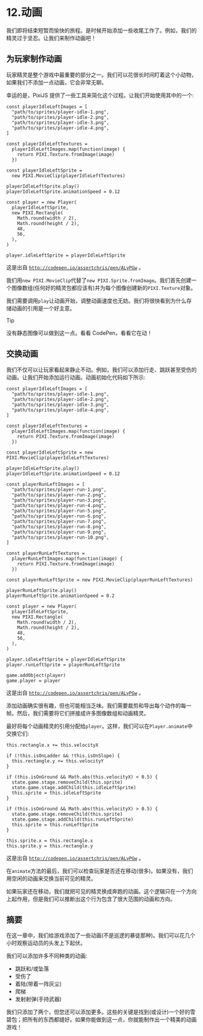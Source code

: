 # 12.动画

我们即将结束短暂而愉快的旅程。是时候开始添加一些收尾工作了。例如，我们的精灵过于坚忍。让我们来制作动画吧！

## 为玩家制作动画

玩家精灵是整个游戏中最重要的部分之一。我们可以花很长时间盯着这个小动物，如果我们不添加一点动画，它会非常无聊。

幸运的是，PixiJS 提供了一些工具来简化这个过程。让我们开始使用其中的一个:

```
const playerIdleLeftImages = [
  "path/to/sprites/player-idle-1.png",
  "path/to/sprites/player-idle-2.png",
  "path/to/sprites/player-idle-3.png",
  "path/to/sprites/player-idle-4.png",
]

const playerIdleLeftTextures =
  playerIdleLeftImages.map(function(image) {
    return PIXI.Texture.fromImage(image)
  })

const playerIdleLeftSprite =
  new PIXI.MovieClip(playerIdleLeftTextures)

playerIdleLeftSprite.play()
playerIdleLeftSprite.animationSpeed = 0.12

const player = new Player(
  playerIdleLeftSprite,
  new PIXI.Rectangle(
    Math.round(width / 2),
    Math.round(height / 2),
    48,
    56,
  ),
)

player.idleLeftSprite = playerIdleLeftSprite

```

这是出自 [`http://codepen.io/assertchris/pen/ALyPGw`](http://codepen.io/assertchris/pen/ALyPGw) 。

我们用`new PIXI.MovieClip`代替了`new PIXI.Sprite.fromImage`。我们首先创建一个图像数组(任何好的精灵包都应该有)并为每个图像创建新的`PIXI.Texture`对象。

我们需要调用`play`让动画开始，调整动画速度也无妨。我们将很快看到为什么存储动画的引用是一个好主意。

Tip

没有静态图像可以做到这一点。看看 CodePen，看看它在动！

## 交换动画

我们不仅可以让玩家看起来静止不动。例如，我们可以添加行走、跳跃甚至受伤的动画。让我们开始添加运行动画。动画初始化代码如下所示:

```
const playerIdleLeftImages = [
  "path/to/sprites/player-idle-1.png",
  "path/to/sprites/player-idle-2.png",
  "path/to/sprites/player-idle-3.png",
  "path/to/sprites/player-idle-4.png",
]

const playerIdleLeftTextures =
  playerIdleLeftImages.map(function(image) {
    return PIXI.Texture.fromImage(image)
  })

const playerIdleLeftSprite = new PIXI.MovieClip(playerIdleLeftTextures)

playerIdleLeftSprite.play()
playerIdleLeftSprite.animationSpeed = 0.12

const playerRunLeftImages = [
  "path/to/sprites/player-run-1.png",
  "path/to/sprites/player-run-2.png",
  "path/to/sprites/player-run-3.png",
  "path/to/sprites/player-run-4.png",
  "path/to/sprites/player-run-5.png",
  "path/to/sprites/player-run-6.png",
  "path/to/sprites/player-run-7.png",
  "path/to/sprites/player-run-8.png",
  "path/to/sprites/player-run-9.png",
  "path/to/sprites/player-run-10.png",
]

const playerRunLeftTextures =
  playerRunLeftImages.map(function(image) {
    return PIXI.Texture.fromImage(image)
  })

const playerRunLeftSprite = new PIXI.MovieClip(playerRunLeftTextures)

playerRunLeftSprite.play()
playerRunLeftSprite.animationSpeed = 0.2

const player = new Player(
  playerIdleLeftSprite,
  new PIXI.Rectangle(
    Math.round(width / 2),
    Math.round(height / 2),
    48,
    56,
  ),
)

player.idleLeftSprite = playerIdleLeftSprite
player.runLeftSprite = playerRunLeftSprite

game.addObject(player)
game.player = player

```

这是出自 [`http://codepen.io/assertchris/pen/ALyPGw`](http://codepen.io/assertchris/pen/ALyPGw) 。

添加动画确实很有趣，但也可能相当乏味。我们需要裁剪和导出每个动作的每一帧。然后，我们需要将它们拼接成许多图像数组和动画精灵。

最好将每个动画精灵的引用分配给`player`。这样，我们可以在`Player.animate`中交换它们:

```
this.rectangle.x += this.velocityX

if (!this.isOnLadder && !this.isOnSlope) {
  this.rectangle.y += this.velocityY
}

if (this.isOnGround && Math.abs(this.velocityX) < 0.5) {
  state.game.stage.removeChild(this.sprite)
  state.game.stage.addChild(this.idleLeftSprite)
  this.sprite = this.idleLeftSprite
}

if (this.isOnGround && Math.abs(this.velocityX) > 0.5) {
  state.game.stage.removeChild(this.sprite)
  state.game.stage.addChild(this.runLeftSprite)
  this.sprite = this.runLeftSprite
}

this.sprite.x = this.rectangle.x
this.sprite.y = this.rectangle.y

```

这是出自 [`http://codepen.io/assertchris/pen/ALyPGw`](http://codepen.io/assertchris/pen/ALyPGw) 。

在`animate`方法的最后，我们可以检查玩家是否还在移动(很多)。如果没有，我们用空闲的动画来交换当前可见的精灵。

如果玩家还在移动，我们就把可见的精灵换成奔跑的动画。这个逻辑只在一个方向上起作用，但是我们可以推断出这个行为包含了很大范围的动画和方向。

## 摘要

在这一章中，我们给游戏添加了一些动画(不是巡逻的暴徒那种)。我们可以花几个小时观察运动员的头发上下起伏。

我们可以添加许多不同种类的动画:

*   跳跃和/或坠落
*   受伤了
*   着陆(带着一阵灰尘)
*   爬梯
*   发射射弹(手持武器)

我们只添加了两个，但您还可以添加更多。这些的关键是找到(或设计)一个好的雪碧包；把所有的东西都缝好。如果你能做到这一点，你就能制作出一个精美的动画游戏！